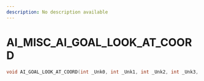 ```yaml
---
description: No description available 
---
```


# AI_MISC\_AI_GOAL_LOOK_AT_COORD

```cpp
void AI_GOAL_LOOK_AT_COORD(int _Unk0, int _Unk1, int _Unk2, int _Unk3, int _Unk4, int _Unk5);
```